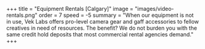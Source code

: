 +++
title = "Equipment Rentals [Calgary]"
image = "images/video-rentals.png"
order = 7
speed = -5
summary = "When our equipment is not in use, Vek Labs offers pro-level camera gear and gaff accessories to fellow creatives in need of resources. The benefit? We do not burden you with the same credit hold deposits that most commercial rental agencies demand."
+++
